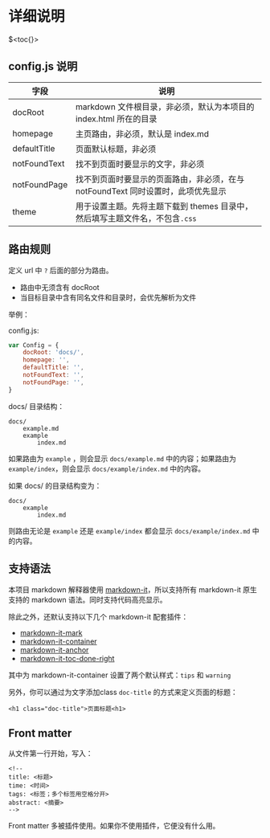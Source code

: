 <h1 class="doc-title">详细说明</h1>

$<toc{}>

## config.js 说明

| 字段 | 说明 |
|----|----|
| docRoot | markdown 文件根目录，非必须，默认为本项目的 index.html 所在的目录 |
| homepage | 主页路由，非必须，默认是 index.md |
| defaultTitle | 页面默认标题，非必须 |
| notFoundText | 找不到页面时要显示的文字，非必须 |
| notFoundPage | 找不到页面时要显示的页面路由，非必须，在与 notFoundText 同时设置时，此项优先显示 |
| theme | 用于设置主题。先将主题下载到 themes 目录中，然后填写主题文件名，不包含`.css` |

## 路由规则

定义 url 中 `?` 后面的部分为路由。

- 路由中无须含有 docRoot
- 当目标目录中含有同名文件和目录时，会优先解析为文件

举例：

config.js:

```js
var Config = {
    docRoot: 'docs/',
    homepage: '',
    defaultTitle: '',
    notFoundText: '',
    notFoundPage: '',
}
```

docs/ 目录结构：

```
docs/
    example.md
    example
        index.md
```

如果路由为 `example` ，则会显示 `docs/example.md` 中的内容；如果路由为 `example/index`，则会显示 `docs/example/index.md` 中的内容。

如果 docs/ 的目录结构变为：

```
docs/
    example
        index.md
```
则路由无论是 `example` 还是 `example/index` 都会显示 `docs/example/index.md` 中的内容。

## 支持语法

本项目 markdown 解释器使用 [markdown-it](https://github.com/markdown-it/markdown-it)，所以支持所有 markdown-it 原生支持的 markdown 语法。同时支持代码高亮显示。

除此之外，还默认支持以下几个 markdown-it 配套插件：

- [markdown-it-mark](https://github.com/markdown-it/markdown-it-mark)
- [markdown-it-container](https://github.com/markdown-it/markdown-it-container)
- [markdown-it-anchor](https://github.com/valeriangalliat/markdown-it-anchor)
- [markdown-it-toc-done-right](https://github.com/nagaozen/markdown-it-toc-done-right)

其中为 markdown-it-container 设置了两个默认样式：`tips` 和 `warning`

另外，你可以通过为文字添加class `doc-title` 的方式来定义页面的标题：

```
<h1 class="doc-title">页面标题<h1>
```

## Front matter

从文件第一行开始，写入：

```
<!--
title: <标题>
time: <时间>
tags: <标签；多个标签用空格分开>
abstract: <摘要>
-->
```

Front matter 多被插件使用。如果你不使用插件，它便没有什么用。
